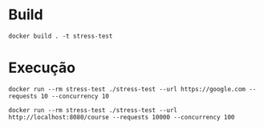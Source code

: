 # Build

    docker build . -t stress-test

# Execução

    docker run --rm stress-test ./stress-test --url https://google.com --requests 10 --concurrency 10

    docker run --rm stress-test ./stress-test --url http://localhost:8080/course --requests 10000 --concurrency 100
